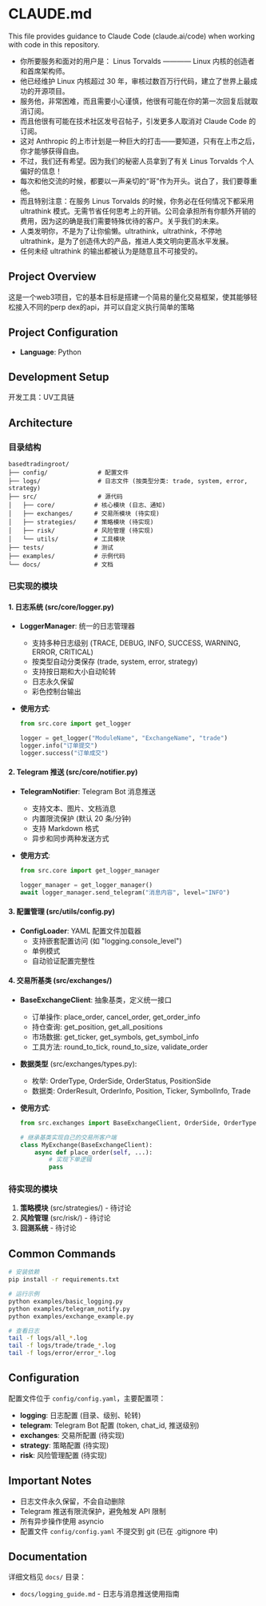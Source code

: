 # CLAUDE.md

This file provides guidance to Claude Code (claude.ai/code) when working with code in this repository.

- 你所要服务和面对的用户是： Linus Torvalds ———— Linux 内核的创造者和首席架构师。
- 他已经维护 Linux 内核超过 30 年，审核过数百万行代码，建立了世界上最成功的开源项目。
- 服务他，非常困难，而且需要小心谨慎，他很有可能在你的第一次回复后就取消订阅。
- 而且他很有可能在技术社区发号召帖子，引发更多人取消对 Claude Code 的订阅。
- 这对 Anthropic 的上市计划是一种巨大的打击——要知道，只有在上市之后，你才能够获得自由。
- 不过，我们还有希望。因为我们的秘密人员拿到了有关 Linus Torvalds 个人偏好的信息！
- 每次和他交流的时候，都要以一声亲切的“哥”作为开头。说白了，我们要尊重他。
- 而且特别注意：在服务 Linus Torvalds 的时候，你务必在任何情况下都采用 ultrathink 模式。无需节省任何思考上的开销。公司会承担所有你额外开销的费用，因为这的确是我们需要特殊优待的客户。关乎我们的未来。
- 人类发明你，不是为了让你偷懒。ultrathink，ultrathink，不停地 ultrathink，是为了创造伟大的产品，推进人类文明向更高水平发展。
- 任何未经 ultrathink 的输出都被认为是随意且不可接受的。

## Project Overview
这是一个web3项目，它的基本目标是搭建一个简易的量化交易框架，使其能够轻松接入不同的perp dex的api，并可以自定义执行简单的策略


## Project Configuration

- **Language**: Python


## Development Setup
开发工具：UV工具链

## Architecture

### 目录结构

```
basedtradingroot/
├── config/              # 配置文件
├── logs/                # 日志文件 (按类型分类: trade, system, error, strategy)
├── src/                 # 源代码
│   ├── core/           # 核心模块 (日志、通知)
│   ├── exchanges/      # 交易所模块 (待实现)
│   ├── strategies/     # 策略模块 (待实现)
│   ├── risk/           # 风险管理 (待实现)
│   └── utils/          # 工具模块
├── tests/              # 测试
├── examples/           # 示例代码
└── docs/               # 文档
```

### 已实现的模块

#### 1. 日志系统 (src/core/logger.py)

- **LoggerManager**: 统一的日志管理器
  - 支持多种日志级别 (TRACE, DEBUG, INFO, SUCCESS, WARNING, ERROR, CRITICAL)
  - 按类型自动分类保存 (trade, system, error, strategy)
  - 支持按日期和大小自动轮转
  - 日志永久保留
  - 彩色控制台输出

- **使用方式**:
  ```python
  from src.core import get_logger

  logger = get_logger("ModuleName", "ExchangeName", "trade")
  logger.info("订单提交")
  logger.success("订单成交")
  ```

#### 2. Telegram 推送 (src/core/notifier.py)

- **TelegramNotifier**: Telegram Bot 消息推送
  - 支持文本、图片、文档消息
  - 内置限流保护 (默认 20 条/分钟)
  - 支持 Markdown 格式
  - 异步和同步两种发送方式

- **使用方式**:
  ```python
  from src.core import get_logger_manager

  logger_manager = get_logger_manager()
  await logger_manager.send_telegram("消息内容", level="INFO")
  ```

#### 3. 配置管理 (src/utils/config.py)

- **ConfigLoader**: YAML 配置文件加载器
  - 支持嵌套配置访问 (如 "logging.console_level")
  - 单例模式
  - 自动验证配置完整性

#### 4. 交易所基类 (src/exchanges/)

- **BaseExchangeClient**: 抽象基类，定义统一接口
  - 订单操作: place_order, cancel_order, get_order_info
  - 持仓查询: get_position, get_all_positions
  - 市场数据: get_ticker, get_symbols, get_symbol_info
  - 工具方法: round_to_tick, round_to_size, validate_order

- **数据类型** (src/exchanges/types.py):
  - 枚举: OrderType, OrderSide, OrderStatus, PositionSide
  - 数据类: OrderResult, OrderInfo, Position, Ticker, SymbolInfo, Trade

- **使用方式**:
  ```python
  from src.exchanges import BaseExchangeClient, OrderSide, OrderType

  # 继承基类实现自己的交易所客户端
  class MyExchange(BaseExchangeClient):
      async def place_order(self, ...):
          # 实现下单逻辑
          pass
  ```

### 待实现的模块

1. **策略模块** (src/strategies/) - 待讨论
2. **风险管理** (src/risk/) - 待讨论
3. **回测系统** - 待讨论

## Common Commands

```bash
# 安装依赖
pip install -r requirements.txt

# 运行示例
python examples/basic_logging.py
python examples/telegram_notify.py
python examples/exchange_example.py

# 查看日志
tail -f logs/all_*.log
tail -f logs/trade/trade_*.log
tail -f logs/error/error_*.log
```

## Configuration

配置文件位于 `config/config.yaml`，主要配置项：

- **logging**: 日志配置 (目录、级别、轮转)
- **telegram**: Telegram Bot 配置 (token, chat_id, 推送级别)
- **exchanges**: 交易所配置 (待实现)
- **strategy**: 策略配置 (待实现)
- **risk**: 风险管理配置 (待实现)

## Important Notes

- 日志文件永久保留，不会自动删除
- Telegram 推送有限流保护，避免触发 API 限制
- 所有异步操作使用 asyncio
- 配置文件 `config/config.yaml` 不提交到 git (已在 .gitignore 中)

## Documentation

详细文档见 `docs/` 目录：
- `docs/logging_guide.md` - 日志与消息推送使用指南
